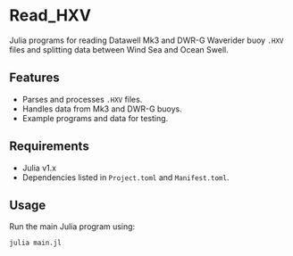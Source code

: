 # Read_HXV
Julia programs for reading Datawell Mk3 and DWR-G Waverider buoy `.HXV` files and splitting data between Wind Sea and Ocean Swell.

## Features
- Parses and processes `.HXV` files.
- Handles data from Mk3 and DWR-G buoys.
- Example programs and data for testing.

## Requirements
- Julia v1.x
- Dependencies listed in `Project.toml` and `Manifest.toml`.

## Usage
Run the main Julia program using:
```bash
julia main.jl
